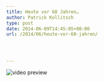 ```yaml
---
title: Heute vor 68 Jahren…
author: Patrick Kollitsch
type: post
date: 2014-06-09T14:45:05+00:00
url: /2014/06/heute-vor-68-jahren/




---
```

<div class="video-youtube embed-responsive-item" id="video-youtube-00ebac10dc7ab992e9fb5a2f7690909e" data-video="//www.youtube.com/embed/_VXSD0FWFXE?&loadvideo=&autohide=2&autoplay=1&rel=0&controls=2&color=red&modestbranding=1&iv_load_policy=3&theme=light&enablejsapi=1&origin=https://localhost">
  <img src="/wp-content/imagecache/_VXSD0FWFXE-hqdefault.jpg" alt="video preview" /><span class="video-youtube-play-icon" aria-label="Play this video"><i class="icon-play" aria-hidden="true"></i></span>
</div>